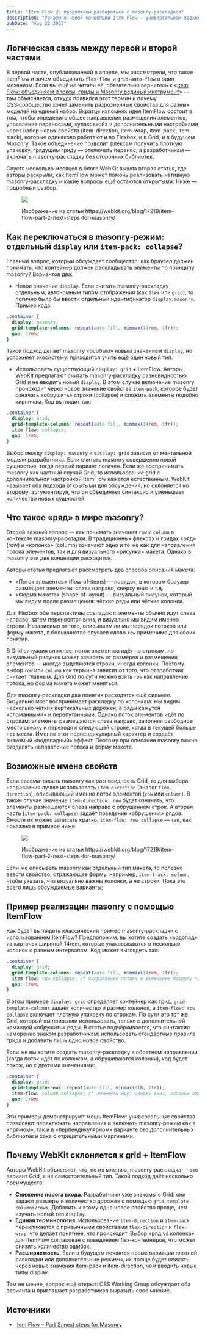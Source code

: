 ```yaml
---
title: "Item Flow 2: продолжаем разбираться с masonry‑раскладкой"
description: "Узнаем о новой концепции Item Flow — универсальном подходе к управлению направлением, переносом и «упаковкой» элементов, который объединяет лучшие черты флексы и гриды. Идея включает в себя планы по нативной поддержке «masonry»‑раскладок без дополнительных скриптов и открывает путь к ещё более гибкой верстке в CSS."
pubDate: "Aug 22 2025"
---
```


## Логическая связь между первой и второй частями
В первой части, опубликованной в апреле, мы рассмотрели, что такое ItemFlow и зачем объединять `flex-flow `и `grid-auto-flow` в один механизм. Если вы ещё не читали её, обязательно вернитесь к «[Item Flow: объединяем флексы, гриды и Masonry вединый инструмент](https://shabalin.online/blog/css/item-flow/)»
— там объясняется, откуда появился этот термин и почему CSS‑сообщество хочет заменить разрозненные свойства для разных моделей на единый набор. Вкратце напомню: идея ItemFlow состоит в том, чтобы определить общее направление размещения элементов, управление переносами, «упаковкой» и дополнительными настройками через набор новых свойств (item-direction, item-wrap, item-pack, item-slack), которые одинаково работают и во Flexbox, и в Grid, и в будущем Masonry. Такое объединение позволит флексам получить плотную упаковку, грядущим гриду — отключать перенос, а разработчикам — включать masonry‑раскладку без сторонних библиотек.

Спустя несколько месяцев в блоге WebKit вышла вторая статья, где авторы раскрыли, как ItemFlow может помочь реализовать нативную masonry‑раскладку и какие вопросы ещё остаются открытыми. Ниже — подробный разбор.

<figure>

  ![](img_1.png)

  <figcaption>Изображение из статьи https://webkit.org/blog/17219/item-flow-part-2-next-steps-for-masonry/ </figcaption>
</figure>

## Как переключаться в masonry‑режим: отдельный `display` или `item-pack: collapse`?
Главный вопрос, который обсуждает сообщество: как браузер должен понимать, что контейнер должен раскладывать элементы по принципу masonry? Вариантов два:
- Новое значение `display`. Если считать masonry‑раскладку отдельным, автономным типом отображения (как `flex` или `grid`), то логично было бы ввести отдельный идентификатор `display:masonry`. Пример кода:
```css
.container {
  display: masonry;
  grid-template-columns: repeat(auto-fill, minmax(14rem, 1fr));
  gap: 1rem;
}
```
Такой подход делает masonry «особым» новым значением `display`, но усложняет экосистему: приходится учить ещё один новый тип.

- Использовать существующий `display: grid` + ItemFlow. Авторы WebKit предлагают считать masonry‑раскладку разновидностью Grid и не вводить новый `display`. В этом случае включение masonry происходит через новое значение свойства `item-pack`, которое будет означать «обрушить» строки (collapse) и сложить элементы подобно кирпичам. Код выглядит так:
```css
.container {
  display: grid;
  grid-template-columns: repeat(auto-fill, minmax(14rem, 1fr));
  item-flow: collapse;
  gap: 1rem;
}
```

Выбор между `display: masonry` и `display: grid` зависит от ментальной модели разработчика. Если считать masonry совершенно новой сущностью, тогда первый вариант логичен. Если же воспринимать masonry как частный случай Grid, то использование grid с дополнительной настройкой ItemFlow кажется естественным. WebKit называет оба подхода открытыми для обсуждения, но склоняется ко второму, аргументируя, что он объединяет синтаксис и уменьшает количество новых сущностей

## Что такое «ряд» в мире masonry?
Второй важный вопрос — как понимать значения `row` и `column` в контексте masonry‑раскладки. В традиционных флексах и гридах «ряд» (row) и «колонка» (column) означают одно и то же как для направления потока элементов, так и для визуального «рисунка» макета. Однако в masonry эти две концепции расходятся.

Авторы статьи предлагают рассмотреть два способа описания макета:
- «Поток элементов» (flow‑of‑items) — порядок, в котором браузер размещает элементы: слева направо, сверху вниз и т.д.
- «Форма макета» (shape‑of‑layout) — визуальный рисунок, который мы видим после размещения: чёткие ряды или чёткие колонки.

Для Flexbox обе перспективы совпадают: элементы обычно идут слева направо, затем переносятся вниз, и визуально мы видим именно строки. Независимо от того, описываем ли мы порядок потоков или форму макета, в большинстве случаев слово `row` применимо для обоих понятий.

В Grid ситуация сложнее: поток элементов идёт по строкам, но визуальный рисунок может зависеть от размеров и размещения элементов — иногда выделяются строки, иногда колонки. Поэтому выбор `row` или `column` как термина зависит от того, что разработчик считает главным. Для Grid по сути можно взять `row` как направление потока, но форма макета может меняться.

Для masonry‑раскладки два понятия расходятся ещё сильнее. Визуально мозг воспринимает раскладку по колонкам: мы видим несколько чётких вертикальных дорожек, а ряды кажутся «сломанными» и перепутанными. Однако поток элементов идёт по строкам: элементы размещаются слева направо, заполняя свободное место сверху и переходя к следующей строке, когда в текущей больше нет места. Именно этот перпендикулярный характер и создаёт знакомый «водопадный» эффект. Поэтому при описании masonry важно разделять направление потока и форму макета.

## Возможные имена свойств
Если рассматривать masonry как разновидность Grid, то для выбора направления лучше использовать `item-direction` (аналог `flex-direction`), описывающий именно поток элементов (`row` или `column`). В таком случае значение `item-direction: row` будет означать, что элементы размещаются слева направо с обрушением строк. А вторая часть (`item-pack: collapse`) задаёт поведение «обрушения» рядов. Вместе их можно записать кратко: `item-flow: row collapse` — так, как показано в примере ниже

<figure>

![](img.png)

  <figcaption>Изображение из статьи https://webkit.org/blog/17219/item-flow-part-2-next-steps-for-masonry/ </figcaption>
</figure>

Если же описывать masonry как отдельный тип макета, то полезно ввести свойство, отражающее форму: например, `item-track: column`, чтобы указать, что визуально важны колонки, а не строки. Пока это всего лишь обсуждаемые варианты;

## Пример реализации masonry с помощью ItemFlow
Как будет выглядеть классический пример masonry‑раскладки с использованием ItemFlow? Предположим, вы хотите создать «водопад» из карточек шириной 14rem, которые упаковываются в несколько колонок с равным интервалом. Код может выглядеть так:

```css
.container {
  display: grid;
  grid-template-columns: repeat(auto-fill, minmax(14rem, 1fr));
  item-flow: row collapse; /* направление потока и включение masonry */
  gap: 1rem;
}
```

В этом примере `display: grid` определяет контейнер как грид, `grid-template-columns` задаёт количество и размер колонок, а `item-flow: row collapse` включает плотную упаковку по строкам. По сути это тот же Grid, который вы привыкли использовать, только с дополнительной командой «обрушить» ряды. В статье подчёркивается, что синтаксис намеренно знаком разработчикам: использовать стандартные правила грида и добавить лишь одно новое свойство.

Если же вы хотите создать masonry‑раскладку в обратном направлении (когда поток идёт по колонкам, а обрушиваются колонки), код будет похож, но с другими значениями:
```css
.container {
  display: grid;
  grid-template-rows: repeat(auto-fill, minmax(8lh, 1fr));
  item-flow: column collapse; /* элементы идут сверху вниз, колонки обрушаются */
  gap: 1rem;
}
```
Эти примеры демонстрируют мощь ItemFlow: универсальные свойства позволяют переключать направления и включать masonry‑режим как в «прямом», так и в «перпендикулярном» варианте без дополнительных библиотек и хака с отрицательными маргинами.

## Почему WebKit склоняется к grid + ItemFlow

Авторы WebKit объясняют, что, по их мнению, masonry‑раскладка — это вариант Grid, а не самостоятельный тип. Такой подход даёт несколько преимуществ:
- **Снижение порога входа**. Разработчики уже знакомы с Grid: они задают размеры и количество дорожек с помощью `grid-template-columns/rows`. Добавить к этому одно новое свойство проще, чем изучать новый тип `display`.
- **Единая терминология**. Использование `item-direction` и `item-pack` перекликается с привычными свойствами `flex-direction` и `flex-wrap`, что делает понятнее, что происходит. Выбор «ряд vs колонка» для ItemFlow согласован с поведением flex‑контейнеров, что может снизить количество ошибок.
- **Расширяемость**. Если в будущем появятся новые вариации плотной раскладки или дополнительные режимы, их проще будет описать через новые значения item-pack и item-direction, чем вводить новые типы display.

Тем не менее, вопрос ещё открыт: CSS Working Group обсуждает оба варианта и приглашает разработчиков выразить своё мнение.

## Источники
- [Item Flow – Part 2: next steps for Masonry](https://webkit.org/blog/17219/item-flow-part-2-next-steps-for-masonry/)
